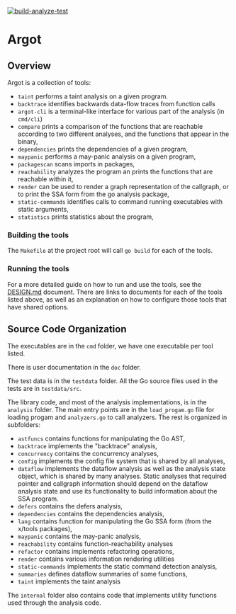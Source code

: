 [![build-analyze-test](https://github.com/awslabs/ar-go-tools/actions/workflows/bat.yml/badge.svg)](https://github.com/awslabs/ar-go-tools/actions/workflows/bat.yml)

# Argot

## Overview

Argot is a collection of tools:
- `taint` performs a taint analysis on a given program.
- `backtrace` identifies backwards data-flow traces from function calls
- `argot-cli` is a terminal-like interface for various part of the analysis (in `cmd/cli`)
- `compare` prints a comparison of the functions that are reachable according to two different analyses, and the
functions that appear in the binary,
- `dependencies` prints the dependencies of a given program,
- `maypanic` performs a may-panic analysis on a given program,
- `packagescan` scans imports in packages,
- `reachability` analyzes the program an prints the functions that are reachable within it,
- `render` can be used to render a graph representation of the callgraph, or to print the SSA form from the go analysis
package,
- `static-commands` identifies calls to command running executables with static arguments,
- `statistics` prints statistics about the program,


### Building the tools
The `Makefile` at the project root will call `go build` for each of the tools.

### Running the tools
For a more detailed guide on how to run and use the tools, see the [DESIGN.md](doc/DESIGN.md) document. There are links
to documents for each of the tools listed above, as well as an explanation on how to configure those tools that have
shared options.

## Source Code Organization

The executables are in the `cmd` folder, we have one executable per tool listed.

There is user documentation in the `doc` folder.

The test data is in the `testdata` folder. All the Go source files used in the tests are in `testdata/src`.

The library code, and most of the analysis implementations, is in the `analysis` folder. The main entry points are in
the `load_progam.go` file for loading progam and `analyzers.go` to call analyzers. The rest is organized in subfolders:
- `astfuncs` contains functions for manipulating the Go AST,
- `backtrace` implements the "backtrace" analysis,
- `concurrency` contains the concurrency analyses,
- `config` implements the config file system that is shared by all analyses,
- `dataflow` implements the dataflow analysis as well as the analysis state object, which is shared by many analyses.
Static analyses that required pointer and callgraph information should depend on the dataflow analysis state and use its
 functionality to build information about the SSA program.
- `defers` contains the defers analysis,
- `dependencies` contains the dependencies analysis,
- `lang` contains function for manipulating the Go SSA form (from the x/tools packages),
- `maypanic` contains the may-panic analysis,
- `reachability` contains function-reachability analyses
- `refactor` contains implements refactoring operations,
- `render` contains various information rendering utilities
- `static-commands` implements the static command detection analysis,
- `summaries` defines dataflow summaries of some functions,
- `taint` implements the taint analysis

The `internal` folder also contains code that implements utility functions used through the analysis code.